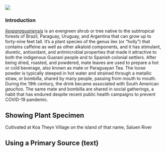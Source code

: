 <a href="https://www.juncture-digital.org"><img src="https://juncture-digital.github.io/juncture/static/images/ve-button.png"></a>

<param ve-config 
       title="Nicotiana tabacum"
       source-image"https://upload.wikimedia.org/wikipedia/commons/f/fc/Nicotiana_tabacum_-_K%C3%B6hler%E2%80%93s_Medizinal-Pflanzen-098.jpg"
       banner="https://upload.wikimedia.org/wikipedia/commons/f/fc/Nicotiana_tabacum_-_K%C3%B6hler%E2%80%93s_Medizinal-Pflanzen-098.jpg"
       author="Angel Tobar"
       layout="vertical">

### Introduction

[_Ilexparaguariensis_](https://powo.science.kew.org/taxon/urn:lsid:ipni.org:names:315555-2) is an evergreen shrub or tree native to the subtropical forests of Brazil, Paraguay, Uruguay, and Argentina that can grow up to forty-nine feet tall. It’s a plant species of the genus ilex (or “holly”) that contains caffeine as well as other alkaloid components, and it has stimulant, diuretic, antioxidant, and antimicrobial properties that made it attractive to both the indigenous Guaraní people and to Spanish colonial settlers. After being dried, roasted, and powdered, mate leaves are used to prepare a hot or cold beverage, also known as mate or Paraguayan Tea. The loose powder is typically steeped in hot water and strained through a <span data-mouseover-image-zoomto="289,445,826,536">metallic straw</span>, or bombilla, shared by many people, passing from mouth to mouth. During the 19th century, the drink became associated with South American *gauchos*. The same mate and bombilla are shared in social gatherings, a habit that has endured despite recent public health campaigns to prevent COVID-19 pandemic.

<param ve-image url="https://upload.wikimedia.org/wikipedia/commons/0/08/Nicotiana_tabacum_feuilles_hach%C3%A9es_Laos.jpg">

<param ve-map>



<param ve-compare curtain url="mate.jpg"> 
<param ve-compare url="https://upload.wikimedia.org/wikipedia/commons/4/49/Tabak_9290019.JPG">

<param ve-image label="Tobacco flower" description="Photograph" license="public domain" url="https://upload.wikimedia.org/wikipedia/commons/4/49/Tabak_9290019.JPG">
<param ve-image url="Nicotiana tabacum.JPG" title="Nicotiana tabacum"> 

<param ve-knightlabe-timeline
source="1kyKgy5YKmtDXnzEk-40YUR9FJdTfLaZJ-Gfh3gwa4Pg"
timenav-position="bottom"
hash-bookmark="false"
initial-zoom="1"
height="750"> 


       
<param ve-video vid="h5oLF-TiE6I">

## Showing Plant Specimen

Cultivated at Koa Theyn Village on the island of that name, Saluen River

<param ve-plant-specimen jpid="10.5555/al.ap.specimen.k001132456"> 




## Using a Primary Source (text)

<param ve-iframe src="https://archive.org/details/s5982id1397995/page/80/mode/2up?view=theater"> 

